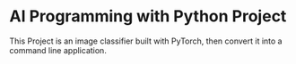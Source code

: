# AI Programming with Python Project

This Project is an image classifier built with PyTorch, then convert it into a command line application.
